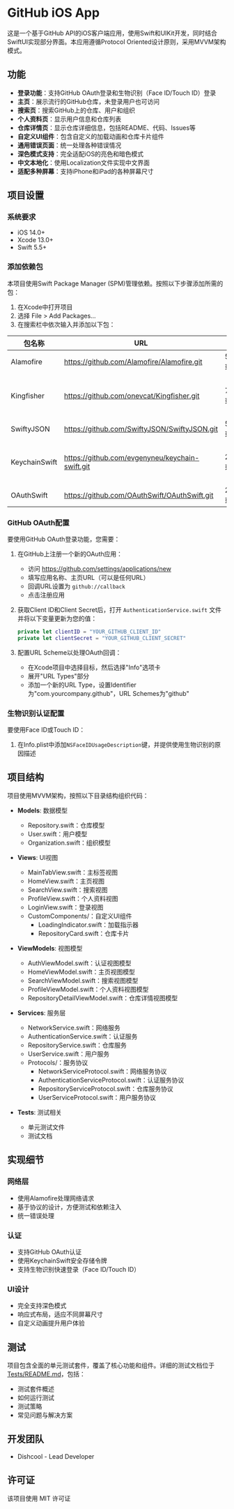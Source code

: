 # GitHub iOS App

这是一个基于GitHub API的iOS客户端应用，使用Swift和UIKit开发，同时结合SwiftUI实现部分界面。本应用遵循Protocol Oriented设计原则，采用MVVM架构模式。

## 功能

- **登录功能**：支持GitHub OAuth登录和生物识别（Face ID/Touch ID）登录
- **主页**：展示流行的GitHub仓库，未登录用户也可访问
- **搜索页**：搜索GitHub上的仓库、用户和组织
- **个人资料页**：显示用户信息和仓库列表
- **仓库详情页**：显示仓库详细信息，包括README、代码、Issues等
- **自定义UI组件**：包含自定义的加载动画和仓库卡片组件
- **通用错误页面**：统一处理各种错误情况
- **深色模式支持**：完全适配iOS的亮色和暗色模式
- **中文本地化**：使用Localization文件实现中文界面
- **适配多种屏幕**：支持iPhone和iPad的各种屏幕尺寸

## 项目设置

### 系统要求

- iOS 14.0+
- Xcode 13.0+
- Swift 5.5+

### 添加依赖包

本项目使用Swift Package Manager (SPM)管理依赖。按照以下步骤添加所需的包：

1. 在Xcode中打开项目
2. 选择 File > Add Packages...
3. 在搜索栏中依次输入并添加以下包：

| 包名称 | URL | 版本 | 用途 |
|-------|-----|------|-----|
| Alamofire | https://github.com/Alamofire/Alamofire.git | 5.6.0 或更高 | 网络请求 |
| Kingfisher | https://github.com/onevcat/Kingfisher.git | 7.0.0 或更高 | 图片加载和缓存 |
| SwiftyJSON | https://github.com/SwiftyJSON/SwiftyJSON.git | 5.0.0 或更高 | JSON解析 |
| KeychainSwift | https://github.com/evgenyneu/keychain-swift.git | 20.0.0 或更高 | 安全存储敏感数据 |
| OAuthSwift | https://github.com/OAuthSwift/OAuthSwift.git | 2.2.0 或更高 | OAuth认证 |

### GitHub OAuth配置

要使用GitHub OAuth登录功能，您需要：

1. 在GitHub上注册一个新的OAuth应用：
   - 访问 https://github.com/settings/applications/new
   - 填写应用名称、主页URL（可以是任何URL）
   - 回调URL设置为 `github://callback`
   - 点击注册应用

2. 获取Client ID和Client Secret后，打开 `AuthenticationService.swift` 文件并将以下变量更新为您的值：
   ```swift
   private let clientID = "YOUR_GITHUB_CLIENT_ID"
   private let clientSecret = "YOUR_GITHUB_CLIENT_SECRET"
   ```

3. 配置URL Scheme以处理OAuth回调：
   - 在Xcode项目中选择目标，然后选择"Info"选项卡
   - 展开"URL Types"部分
   - 添加一个新的URL Type，设置Identifier为"com.yourcompany.github"，URL Schemes为"github"

### 生物识别认证配置

要使用Face ID或Touch ID：

1. 在Info.plist中添加`NSFaceIDUsageDescription`键，并提供使用生物识别的原因描述

## 项目结构

项目使用MVVM架构，按照以下目录结构组织代码：

- **Models**: 数据模型
  - Repository.swift：仓库模型
  - User.swift：用户模型
  - Organization.swift：组织模型

- **Views**: UI视图
  - MainTabView.swift：主标签视图
  - HomeView.swift：主页视图
  - SearchView.swift：搜索视图
  - ProfileView.swift：个人资料视图
  - LoginView.swift：登录视图
  - CustomComponents/：自定义UI组件
    - LoadingIndicator.swift：加载指示器
    - RepositoryCard.swift：仓库卡片

- **ViewModels**: 视图模型
  - AuthViewModel.swift：认证视图模型
  - HomeViewModel.swift：主页视图模型
  - SearchViewModel.swift：搜索视图模型
  - ProfileViewModel.swift：个人资料视图模型
  - RepositoryDetailViewModel.swift：仓库详情视图模型

- **Services**: 服务层
  - NetworkService.swift：网络服务
  - AuthenticationService.swift：认证服务
  - RepositoryService.swift：仓库服务
  - UserService.swift：用户服务
  - Protocols/：服务协议
    - NetworkServiceProtocol.swift：网络服务协议
    - AuthenticationServiceProtocol.swift：认证服务协议
    - RepositoryServiceProtocol.swift：仓库服务协议
    - UserServiceProtocol.swift：用户服务协议

- **Tests**: 测试相关
  - 单元测试文件
  - 测试文档

## 实现细节

### 网络层

- 使用Alamofire处理网络请求
- 基于协议的设计，方便测试和依赖注入
- 统一错误处理

### 认证

- 支持GitHub OAuth认证
- 使用KeychainSwift安全存储令牌
- 支持生物识别快速登录（Face ID/Touch ID）

### UI设计

- 完全支持深色模式
- 响应式布局，适应不同屏幕尺寸
- 自定义动画提升用户体验

## 测试

项目包含全面的单元测试套件，覆盖了核心功能和组件。详细的测试文档位于 [Tests/README.md](Tests/README.md)，包括：

- 测试套件概述
- 如何运行测试
- 测试策略
- 常见问题与解决方案

## 开发团队

- Dishcool - Lead Developer

## 许可证

该项目使用 MIT 许可证